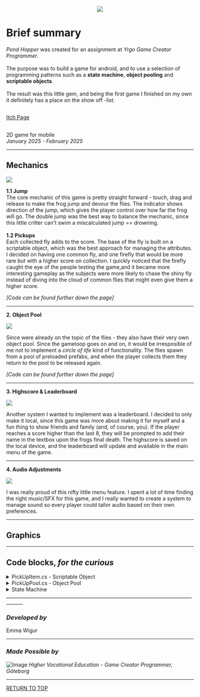 <a name="TOP"></a>

<p align="center">
  <img src=https://github.com/ewigur/Portfolio/blob/main/Pond%20Hopper/GIFs/PH.gif />
</p>


# Brief summary
*Pond Hopper* was created for an assignment at *Yrgo Game Creator Programmer*.
 \
 \
The purpose was to build a game for android, and to use a selection of programming patterns such as a **state machine**, **object pooling** and **scriptable objects**.
 \
 \
The result was this little gem, and being the first game I finished on my own it definitely has a place on the show off -list.

## 
[Itch Page](https://ewigur.itch.io/pond-hopper)
## 

 2D game for mobile\
*January 2025 - February 2025*
_____________________________________________________________________________________

## Mechanics

![](https://github.com/ewigur/Portfolio/blob/main/Pond%20Hopper/GIFs/PH_GamePlay.gif)

**1.1 Jump**\
The core mechanic of this game is pretty straight forward - touch, drag and release to make the frog jump and devour the flies.
The indicator shows direction of the jump, which gives the player control over how far the frog will go.
The double jump was the best way to balance the mechanic, since this little critter can't swim a miscalculated jump == drowning.
 \
 \
 **1.2 Pickups**\
Each collected fly adds to the score. The base of the fly is built on a scriptable object, which was the best approach for managing the attributes.\
I decided on having one common fly, and one firefly that would be more rare but with a higher score on collection. I quickly noticed that the firefly
caught the eye of the people testing the game,and it became more interesting gameplay as the subjects were more likely to chase the shiny fly instead of
diving into the cloud of common flies that might even give them a higher score.

*[Code can be found further down the page]*
_____________________________________________________________________________________

**2. Object Pool**

![](https://github.com/ewigur/Portfolio/blob/main/Pond%20Hopper/GIFs/PH_ObjectPool.gif)

Since were already on the topic of the flies - they also have their very own object pool. Since the gameloop goes on and on, 
it would be irresposible of me not to implement a _circle of life_ kind of functionality. The flies spawn from a pool of preloaded
prefabs, and when the player collects them they return to the pool to be released again. 

*[Code can be found further down the page]*
_____________________________________________________________________________________

**3. Highscore & Leaderboard**

![](https://github.com/ewigur/Portfolio/blob/main/Pond%20Hopper/GIFs/PH_HS.gif)

Another system I wanted to implement was a leaderboard. I decided to only make it local, since this game was more about making it for myself and a fun thing to show friends and family (and, of course, you). 
If the player reaches a score higher than the last 8, they will be prompted to add their name in the textbox upon the frogs final death. The highscore is saved on the local device, and the leaderboard will update and available in the main menu of the game.

_____________________________________________________________________________________

**4. Audio Adjustments**

![](https://github.com/ewigur/Portfolio/blob/main/Pond%20Hopper/GIFs/Sliders.gif)

I was really proud of this nifty little menu feature. I spent a lot of time finding the right music/SFX for this game, and I really wanted to create a system to manage sound so every player could tailor audio based on their own preferences. 

_____________________________________________________________________________________

## Graphics

_____________________________________________________________________________________
## Code blocks, *for the curious*

<details>
<summary>PickUpItem.cs - Scriptable Object</summary>
<br>
  
```ruby
/*NOTE: This is the item data container for the pickups (flies).
In addition to defining what kind of item this is, this is also used
by the object pool to calculate which of the two pickup items to choose  - based on spawnProbability*/

[CreateAssetMenu(fileName = "PickUp", menuName = "ScriptableObjects/PickUp Item", order = 1)]
public class PickUpItem : ScriptableObject
{
    public string itemName;
    
    public Animator pickUpAnimator;
    public float flockMovement;
    public GameObject prefab;
    public int spawnAmount;
    public int value;
    
    [Range(0f, 1f)]
    public float spawnProbability;
}

```

</details>

<details>
<summary>PickUpPool.cs - Object Pool</summary>
<br>
  
```ruby

/*
  NOTE: A snippet from the object pool.
        I used Unity's built in OP, and it takes information from the behavioural script created for the flies/fireflies,
        which in turn is based off of the scriptable object that contains all the data.
*/


/*
  NOTE: The pool takes the "spawnProbability" (from the scriptable object) into account,
        and releases a set amount of flies based on weight and amount of flies already excisting in the scene.
*/
________________________

/*
  Snippet 1  - Getting item data
*/

    private PickUpItem GetRandomPickUpItem()
    {
        float totalWeight = pickUpItems.Sum(item => item.spawnProbability);
        float randomValue = Random.Range(0f, totalWeight);
        float cumulativeWeight = 0f;

        foreach (var item in pickUpItems)
        {
            cumulativeWeight += item.spawnProbability;
            if (randomValue <= cumulativeWeight)
                return item;
        }

        return pickUpItems[0];
    }
________________________
/*
  Snippet 2  - Spawn Method
*/

    private void Spawn()
    {
        if (currentActivePickUps >= maxActivePickUps) 
            return;

        var randomPickUpItem = GetRandomPickUpItem();

        for (var i = 0; i < randomPickUpItem.spawnAmount; i++)
        {
            var pickUp = pickUpPools[randomPickUpItem].Get();
            currentActivePickUps++;

            pickUp.transform.position = GetRandomSpawnPosition();
            pickUp.Initialize(randomPickUpItem);
            pickUp.OnReturn += DisablePrefab;
        }
    }
________________________

/*
  Snippet 3  - Return item to pool
*/

    private void DisablePrefab(PickUpBehaviour pickUp)
    {
        if (pickUpPools.TryGetValue(pickUp.GetItemData(), out var pool))
        {
            currentActivePickUps--;
            pool.Release(pickUp);
            pickUp.OnReturn -= DisablePrefab;
        }
    }
}

```

</details>

<details>
<summary>State Machine</summary>
<br>
  
```ruby
/*
  NOTE: This is a snippet of what happens under the hood as the game changes states.
        I created enums for each state
*/
      public enum GameStates
    {
        MainMenu,
        GameLoop,
        GamePaused,
        GameResumed,
        GameRestarted,
        GameOver,
    }

________________________

*/
    NOTE: As soon as the game state changes, the corresponding components listens to that.
          Below is a snippet from under the hood upon player death...
*/

    private void HandleStates(GameStates newState)
    {
        switch (newState)
        {
            
            case GameStates.GameOver:
                onToggleInput?.Invoke(false);
                TriggerPauseMusic?.Invoke();
                Time.timeScale = 0f;
                break;
        }
    }

________________________

/*
    NOTE: ...and a bunch of happens in correlation with the state change.
             (UI managingin, this case.)
*/

(from "InGameStatesHandler")

{
    private void GameOver()
    {
        GMInstance.ChangeState(GameStates.GameOver);
        livesDisplay.SetActive(false);
        pauseButton.SetActive(false);
        gameOverMenu.SetActive(true);
    }
}

```

</details>
_____________________________________________________________________________________

### *Developed by*
Emma Wigur
_____________________________________________________________________________________
### *Made Possible by*
![Image](https://github.com/ewigur/Portfolio/blob/main/ThumbNails/Yrgo.png)
*Higher Vocational Education - Game Creator Programmer, Göteborg*
_____________________________________________________________________________________

[RETURN TO TOP](#TOP)
             <a name="TOP"></a>  
